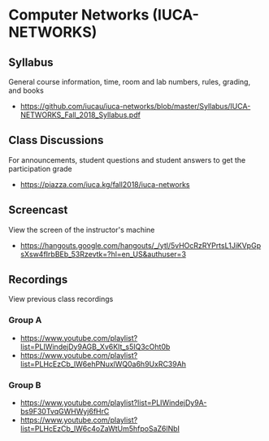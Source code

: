 # Computer Networks (IUCA-NETWORKS)

## Syllabus

General course information, time, room and lab numbers, rules, grading, and
books

* <https://github.com/iucau/iuca-networks/blob/master/Syllabus/IUCA-NETWORKS_Fall_2018_Syllabus.pdf>

## Class Discussions

For announcements, student questions and student answers to get the
participation grade

* <https://piazza.com/iuca.kg/fall2018/iuca-networks>

## Screencast

View the screen of the instructor's machine

* <https://hangouts.google.com/hangouts/_/ytl/5vHOcRzRYPrtsL1JiKVpGpsXsw4fIrbBEb_53Rzevtk=?hl=en_US&authuser=3>

## Recordings

View previous class recordings

### Group A

* <https://www.youtube.com/playlist?list=PLIWindejDy9AGB_Xv6KIt_s5IQ3cOht0b>
* <https://www.youtube.com/playlist?list=PLHcEzCb_lW6ehPNuxlWQ0a6h9UxRC39Ah>

### Group B

* <https://www.youtube.com/playlist?list=PLIWindejDy9A-bs9F30TvqGWHWyj6fHrC>
* <https://www.youtube.com/playlist?list=PLHcEzCb_lW6c4oZaWtUm5hfpoSaZ6lNbI>
